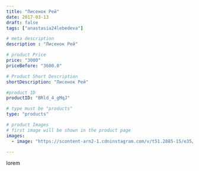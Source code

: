```yaml
---
title: "Лисенок Рей"
date: 2017-03-13
draft: false
tags: ["anastasia24lebedeva"]

# meta description
description : "Лисенок Рей"

# product Price
price: "3000"
priceBefore: "3600.0"

# Product Short Description
shortDescription: "Лисенок Рей"

#product ID
productID: "BRld_4_gMqJ"

# type must be "products"
type: "products"

# product Images
# first image will be shown in the product page
images:
  - image: "https://scontent-arn2-1.cdninstagram.com/v/t51.2885-15/e35/17266133_743369985840239_6943758160989519872_n.jpg?se=7&tp=1&_nc_ht=scontent-arn2-1.cdninstagram.com&_nc_cat=111&_nc_ohc=asp6GZBu6L4AX-EXRpx&ccb=7-4&oh=928301181dac1fe97b45ed095590d307&oe=608359D1&ig_cache_key=MTQ2OTcxMjc4NzI3NzEzODU2OQ%3D%3D.2-ccb7-4"

---
```

lorem
